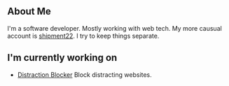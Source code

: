 ## About Me
I'm a software developer. Mostly working with web tech. My more causual account is [shipment22](https://github.com/Shipment22). I try to keep things separate.

## I'm currently working on
- [Distraction Blocker](https://github.com/benjamman/Distraction-Blocker) Block distracting websites.
